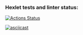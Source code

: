 ### Hexlet tests and linter status:
[![Actions Status](https://github.com/kukhmax/python-project-lvl2/workflows/hexlet-check/badge.svg)](https://github.com/kukhmax/python-project-lvl2/actions)

[![asciicast](https://asciinema.org/a/434848.svg)](https://asciinema.org/a/434848)

